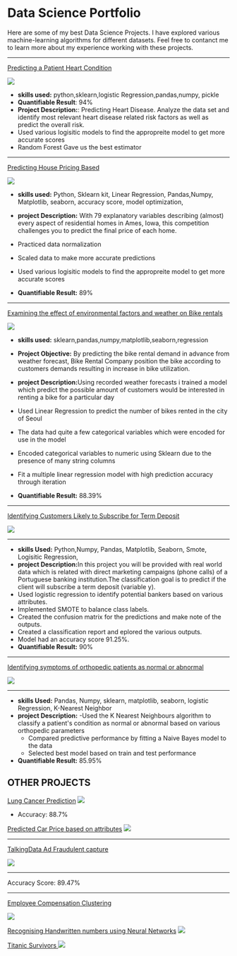 # Data Science Portfolio

Here are some of my best Data Science Projects. I have explored various machine-learning algorithms for different datasets. Feel free to contanct me to learn more about my experience working with these projects.

***
[Predicting a Patient Heart Condition](https://github.com/mikemoore26/Heart_Disease)

<img src="images/heart_img.jpeg" />

- <b>skills used:</b> python,sklearn,logistic Regression,pandas,numpy, pickle
- <b>Quantifiable Result</b>: 94%
- <b>Project Description:</b>: Predicting Heart Disease. Analyze the data set and identify most relevant heart disease related risk factors as well as predict the overall risk.
- Used various logisitic models to find the appropreite model to get more accurate scores 
- Random Forest Gave us the best estimator

***
[Predicting House Pricing Based](https://github.com/mikemoore26/house_Prediction)

<img src="images/housesbanner.png" />

- <b>skills used:</b> Python, Sklearn kit, Linear Regression, Pandas,Numpy, Matplotlib, seaborn, accuracy score, model optimization,
- <b>project Description:</b> With 79 explanatory variables describing (almost) every aspect of residential homes in Ames, Iowa, this competition challenges you to predict the final price of each home.
- Practiced data normalization
- Scaled data to make more accurate predictions
- Used various logisitic models to find the appropreite model to get more accurate scores 

- <b>Quantifiable Result:</b> 89%

***

[Examining the effect of environmental factors and weather on Bike rentals](https://github.com/mikemoore26/Linear_Bike)

<img src="images/sbike.jpeg?raw=true"/>

- <b>skills used:</b> sklearn,pandas,numpy,matplotlib,seaborn,regression
- <b> Project Objective:</b> By predicting the bike rental demand in advance from weather forecast, Bike Rental Company position the bike according to customers demands resulting in increase in bike utilization.  
- <b>project Description:</b>Using recorded weather forecasts i trained a model which predict the possible amount of customers would be interested in renting a bike for a particular day
- Used Linear Regression to predict the number of bikes rented in the city of Seoul
- The data had quite a few categorical variables which were encoded for use in the model
- Encoded categorical variables to numeric using Sklearn due to the presence of many string columns
- Fit a multiple linear regression model with high prediction accuracy through iteration

- <b>Quantifiable Result:</b> 88.39%


***

[Identifying Customers Likely to Subscribe for Term Deposit](https://github.com/mikemoore26/banking_membership)

<img src="images/bankingpic.jpeg?raw=true"/>

***
- <b> skills Used:</b> Python,Numpy, Pandas, Matplotlib, Seaborn, Smote, Logisitic Regression,
- <b> project Description:</b>In this project you will be provided with real world data which is related with direct marketing campaigns (phone calls) of a Portuguese banking institution.The classification goal is to predict if the client will subscribe a term deposit (variable y).
- Used logistic regression to identify potential bankers based on various attributes.
- Implemented SMOTE to balance class labels.
- Created the confusion matrix for the predictions and make note of the outputs.
- Created a classification report and eplored the various outputs.
- Model had an accuracy score 91.25%.
- <b> Quantifiable Result:</b> 90%



***

[Identifying symptoms of orthopedic patients as normal or abnormal](https://github.com/mikemoore26/Bone_K_Nearest_Neighbor/blob/main/Bone(knn_NB).ipynb)

<img src="images/knee.jpeg?raw=true"/>

***

- <b> skills Used:</b> Pandas, Numpy, sklearn, matplotlib, seaborn, logistic Regression, K-Nearest Neighbor
- <b> project Description:</b>
  -Used the K Nearest Neighbours algorithm to classify a patient's condition as normal or abnormal based on various orthopedic parameters
  - Compared predictive performance by fitting a Naive Bayes model to the data
  - Selected best model based on train and test performance
- <b>Quantifiable Result:</b> 85.95%


## OTHER PROJECTS 
[Lung Cancer Prediction](https://github.com/mikemoore26/Lung_Cancer/blob/main/eda.ipynb)
<img src='images/LungCACXR.png' />
- Accuracy: 88.7%

[Predicted Car Price based on attributes](https://github.com/mikemoore26/car_price_prediction/blob/main/carprice.ipynb)
<img src="images/carsales.jpeg" />
***

[TalkingData Ad Fraudulent capture](https://github.com/mikemoore26/talking_data/blob/main/talking_data.ipynb)

<img src="images/talking_data.png?raw=true"/>

****
Accuracy Score: 89.47%
***


[Employee Compensation Clustering ](https://github.com/mikemoore26/employee_compensation/blob/main/EmpCompensation_clustering.ipynb)

<img src="images/employeepic.jpeg?raw=true"/>

[Recognising Handwritten numbers using Neural Networks](https://github.com/mikemoore26/img_to_text)
<img src='images/nnimage.jpeg' />

[Titanic Survivors ](https://github.com/mikemoore26/titanic/blob/main/Titanic.ipynb)
<img src='images/titanic.jpg' />


